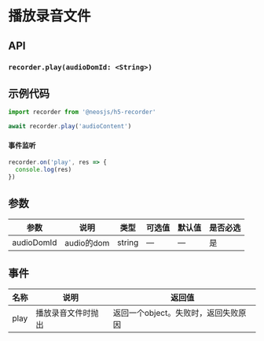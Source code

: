 # 播放录音文件

## API
### `recorder.play(audioDomId: <String>)`
### 

## 示例代码
```js
import recorder from '@neosjs/h5-recorder'

await recorder.play('audioContent')
```

####  事件监听
```js
recorder.on('play', res => {
  console.log(res)
})
```

## 参数

| 参数                        | 说明                       | 类型   | 可选值          | 默认值       | 是否必选 |
| --------------------------- | -------------------------- | ------ | --------------- | ------------ | ------- |
| audioDomId                | audio的dom           | string | —               | —            | 是 |

## 事件
| 名称                        | 说明                       | 返回值   |
| --------------------------- | -------------------------- | ------ |
| play | 播放录音文件时抛出 | 返回一个object。失败时，返回失败原因 |
